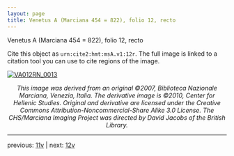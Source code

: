 ```yaml
---
layout: page
title: Venetus A (Marciana 454 = 822), folio 12, recto
---
```


Venetus A (Marciana 454 = 822), folio 12, recto

Cite this object as `urn:cite2:hmt:msA.v1:12r`.  The full image is linked to a citation tool you can use to cite regions of the image.

[![VA012RN_0013](http://www.homermultitext.org/iipsrv?IIIF=/project/homer/pyramidal/deepzoom/hmt/vaimg/2017a/VA012RN_0013.tif/full/800,/0/default.jpg)](http://www.homermultitext.org/ict2/?urn=urn:cite2:hmt:vaimg.2017a:VA012RN_0013) 

<p style="text-align: center; font-style: italic;">This image was derived from an original ©2007, Biblioteca Nazionale Marciana, Venezia, Italia. The derivative image is ©2010, Center for Hellenic Studies. Original and derivative are licensed under the Creative Commons Attribution-Noncommercial-Share Alike 3.0 License. The CHS/Marciana Imaging Project was directed by David Jacobs of the British Library.</p>

---

previous: [11v](../11v/) | next: [12v](../12v/)